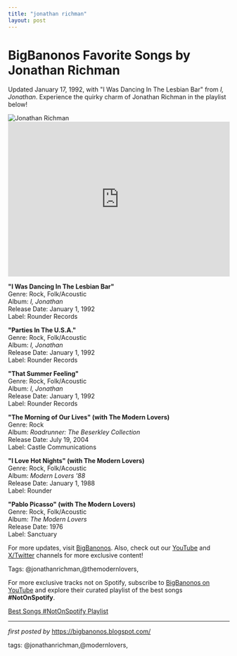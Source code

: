 ```yaml
---
title: "jonathan richman"
layout: post
---
```

<!-- Title of the Post -->
<h1 >BigBanonos Favorite Songs by Jonathan Richman</h1> <!-- Introductory Text -->
<p >Updated January 17, 1992, with "I Was Dancing In The Lesbian Bar" from <em>I, Jonathan</em>. Experience the quirky charm of Jonathan Richman in the playlist below!</p> <!-- Featured Image -->
<div > <img src="https://i.scdn.co/image/ab67616d0000b273dde31a0c569f68ed6362825a" alt="Jonathan Richman" />
</div> <!-- Spotify Embed -->
<div > <iframe src="https://open.spotify.com/embed/playlist/1Rd77ZFlW1VnTV7Mnj2WfO?utm_source=generator" width="100%" height="352" frameborder="0" allowfullscreen="" allow="autoplay; clipboard-write; encrypted-media; fullscreen; picture-in-picture" loading="lazy"></iframe>
</div> <!-- Song Information -->
<div > <p><strong>"I Was Dancing In The Lesbian Bar"</strong><br> Genre: Rock, Folk/Acoustic<br> Album: <em>I, Jonathan</em><br> Release Date: January 1, 1992<br> Label: Rounder Records</p> <p><strong>"Parties In The U.S.A."</strong><br> Genre: Rock, Folk/Acoustic<br> Album: <em>I, Jonathan</em><br> Release Date: January 1, 1992<br> Label: Rounder Records</p> <p><strong>"That Summer Feeling"</strong><br> Genre: Rock, Folk/Acoustic<br> Album: <em>I, Jonathan</em><br> Release Date: January 1, 1992<br> Label: Rounder Records</p> <p><strong>"The Morning of Our Lives" (with The Modern Lovers)</strong><br> Genre: Rock<br> Album: <em>Roadrunner: The Beserkley Collection</em><br> Release Date: July 19, 2004<br> Label: Castle Communications</p> <p><strong>"I Love Hot Nights" (with The Modern Lovers)</strong><br> Genre: Rock, Folk/Acoustic<br> Album: <em>Modern Lovers '88</em><br> Release Date: January 1, 1988<br> Label: Rounder</p> <p><strong>"Pablo Picasso" (with The Modern Lovers)</strong><br> Genre: Rock, Folk/Acoustic<br> Album: <em>The Modern Lovers</em><br> Release Date: 1976<br> Label: Sanctuary</p>
</div> <!-- Footer Links -->
<div > <p>For more updates, visit <a href="https://bigbanonos.blogspot.com/" target="_blank">BigBanonos</a>. Also, check out our <a href="https://www.youtube.com/@BigBanonos" target="_blank">YouTube</a> and <a href="https://x.com/bigbanonos" target="_blank">X/Twitter</a> channels for more exclusive content!</p>
</div> <!-- Tags -->
<p >Tags: @jonathanrichman,@themodernlovers,</p>


<!--Subscribe and Playlist Links-->
<div>
    <p>For more exclusive tracks not on Spotify, subscribe to <a href="https://www.youtube.com/@BigBanonos" target="_blank">BigBanonos on YouTube</a> and explore their curated playlist of the best songs <strong>#NotOnSpotify</strong>.</p>
    <p><a href="https://www.youtube.com/playlist?list=PLtuNtuTatqI0kFahUCbtbfenC_ET5O_tr" target="_blank">Best Songs #NotOnSpotify Playlist<br /></a></p></div>

<hr />

<p><em>first posted by</em> <a href="https://bigbanonos.blogspot.com/" rel="noopener" target="_new">https://bigbanonos.blogspot.com/</a></p>

<p>tags: @jonathanrichman,@modernlovers,</p>
